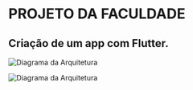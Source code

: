 # PROJETO DA FACULDADE
## Criação de um app com Flutter.
![Diagrama da Arquitetura](Trabalho-Pratico-Flutter/explore_mundo/image/app1.png)

![Diagrama da Arquitetura](Trabalho-Pratico-Flutter/explore_mundo/image/app2.png)
